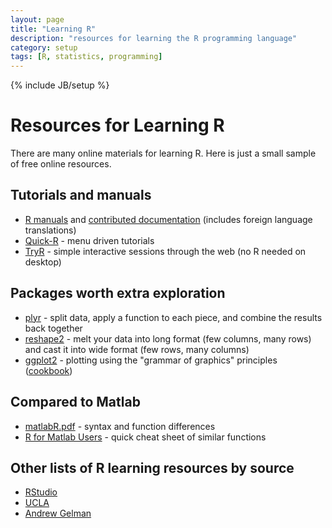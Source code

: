 ```yaml
---
layout: page
title: "Learning R"
description: "resources for learning the R programming language"
category: setup
tags: [R, statistics, programming]
---
```

{% include JB/setup %}
# Resources for Learning R

There are many online materials for learning R. Here is just a small sample of free online resources.

## Tutorials and manuals
* [R manuals](http://cran.r-project.org/manuals.html) and [contributed documentation](http://cran.r-project.org/other-docs.html) (includes foreign language translations)
* [Quick-R](http://www.statmethods.net) - menu driven tutorials
* [TryR](http://tryr.codeschool.com/) - simple interactive sessions through the web (no R needed on desktop)

## Packages worth extra exploration
  * [plyr](http://plyr.had.co.nz/) - split data, apply a function to each piece, and combine the results back together
  * [reshape2](http://crantastic.org/packages/reshape2) - melt your data into long format (few columns, many rows) and cast it into wide format (few rows, many columns)
  * [ggplot2](http://docs.ggplot2.org/current/) - plotting using the "grammar of graphics" principles ([cookbook](http://www.cookbook-r.com/Graphs/))

## Compared to Matlab
* [matlabR.pdf](http://www.math.umaine.edu/~hiebeler/comp/matlabR.pdf) - syntax and function differences
* [R for Matlab Users](http://mathesaurus.sourceforge.net/octave-r.html) - quick cheat sheet of similar functions

## Other lists of R learning resources by source
  * [RStudio](http://www.rstudio.com/ide/docs/help_with_r)
  * [UCLA](http://www.ats.ucla.edu/stat/r/)
  * [Andrew Gelman](http://andrewgelman.com/2010/06/03/how_best_to_lea/)
